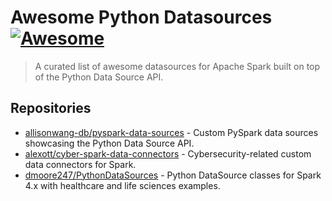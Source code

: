 # Awesome Python Datasources [![Awesome](https://awesome.re/badge.svg)](https://awesome.re)

> A curated list of awesome datasources for Apache Spark built on top of the Python Data Source API.

## Repositories

- [allisonwang-db/pyspark-data-sources](https://github.com/allisonwang-db/pyspark-data-sources) - Custom PySpark data sources showcasing the Python Data Source API.
- [alexott/cyber-spark-data-connectors](https://github.com/alexott/cyber-spark-data-connectors) - Cybersecurity-related custom data connectors for Spark.
- [dmoore247/PythonDataSources](https://github.com/dmoore247/PythonDataSources) - Python DataSource classes for Spark 4.x with healthcare and life sciences examples.
